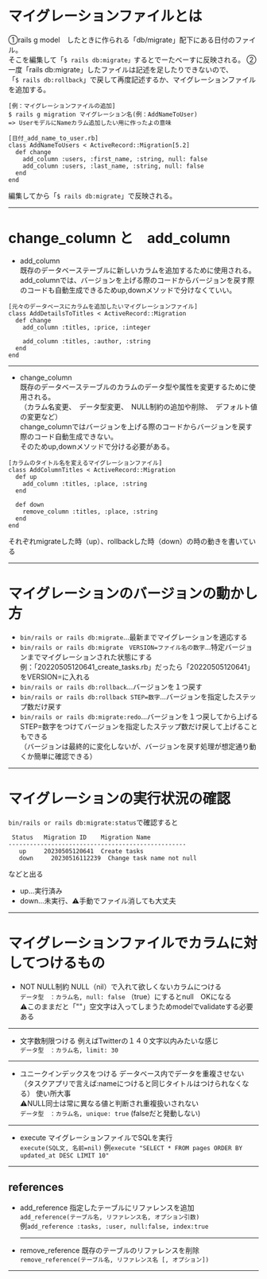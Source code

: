 # マイグレーションファイルとは
①rails g model　したときに作られる「db/migrate」配下にある日付のファイル。    
そこを編集して「`$ rails db:migrate」`するとでーたべーすに反映される。
②一度「rails db:migrate」したファイルは記述を足したりできないので、    
「`$ rails db:rollback`」で戻して再度記述するか、マイグレーションファイルを追加する。
~~~
[例：マイグレーションファイルの追加]
$ rails g migration マイグレーション名(例：AddNameToUser)
=> UserモデルにNameカラム追加したい用に作ったよの意味

[日付_add_name_to_user.rb]
class AddNameToUsers < ActiveRecord::Migration[5.2]
  def change
    add_column :users, :first_name, :string, null: false
    add_column :users, :last_name, :string, null: false
  end
end
~~~
編集してから「`$ rails db:migrate`」で反映される。
***

# change_column と　add_column
- add_column      
既存のデータベーステーブルに新しいカラムを追加するために使用される。    
add_columnでは、バージョンを上げる際のコードからバージョンを戻す際のコードも自動生成できるためup,downメソッドで分けなくていい。
~~~
[元々のデータベースにカラムを追加したいマイグレーションファイル]
class AddDetailsToTitles < ActiveRecord::Migration
  def change
    add_column :titles, :price, :integer

    add_column :titles, :author, :string
  end
end
~~~
***
- change_column   
既存のデータベーステーブルのカラムのデータ型や属性を変更するために使用される。   
（カラム名変更、　データ型変更、　NULL制約の追加や削除、　デフォルト値の変更など）   
change_columnではバージョンを上げる際のコードからバージョンを戻す際のコード自動生成できない。   
そのためup,downメソッドで分ける必要がある。
~~~
[カラムのタイトル名を変えるマイグレーションファイル]
class AddColumnTitles < ActiveRecord::Migration
  def up
    add_column :titles, :place, :string
  end

  def down
    remove_column :titles, :place, :string
  end
end
~~~
それぞれmigrateした時（up）、rollbackした時（down）の時の動きを書いている
***

# マイグレーションのバージョンの動かし方
- `bin/rails or rails db:migrate`...最新までマイグレーションを適応する
- `bin/rails or rails db:migrate　VERSION=ファイル名の数字`...特定バージョンまでマイグレーションされた状態にする    
例：「20220505120641_create_tasks.rb」だったら「20220505120641」をVERSION=に入れる
- `bin/rails or rails db:rollback`...バージョンを１つ戻す
- `bin/rails or rails db:rollback STEP=数字`...バージョンを指定したステップ数だけ戻す
- `bin/rails or rails db:migrate:redo`...バージョンを１つ戻してから上げる     
STEP=数字をつけてバージョンを指定したステップ数だけ戻して上げることもできる    
（バージョンは最終的に変化しないが、バージョンを戻す処理が想定通り動くか簡単に確認できる）
***

# マイグレーションの実行状況の確認
`bin/rails or rails db:migrate:status`で確認すると
~~~
 Status   Migration ID    Migration Name
--------------------------------------------------
   up     20230505120641  Create tasks
   down     20230516112239  Change task name not null

~~~
などと出る
- up...実行済み
- down...未実行、⚠️手動でファイル消しても大丈夫
***

# マイグレーションファイルでカラムに対してつけるもの
- NOT NULL制約
NULL（nil）で入れて欲しくないカラムにつける   
`データ型　：カラム名, null: false` （true）にするとnull　OKになる        
⚠️このままだと「""」空文字は入ってしまうためmodelでvalidateする必要ある
***

- 文字数制限つける
例えばTwitterの１４０文字以内みたいな感じ    
`データ型　：カラム名, limit: 30`
***

- ユニークインデックスをつける
データベース内でデータを重複させない （タスクアプリで言えば:nameにつけると同じタイトルはつけられなくなる）
使い所大事   
⚠️NULL同士は常に異なる値と判断され重複扱いされない    
`データ型　：カラム名, unique: true` (falseだと発動しない)
***

- execute
 マイグレーションファイルでSQLを実行    
 `execute(SQL文, 名前=nil)` 例`execute "SELECT * FROM pages ORDER BY updated_at DESC LIMIT 10"`
***
 
 ## references
- add_reference
  指定したテーブルにリファレンスを追加    
  `add_reference(テーブル名, リファレンス名, オプション引数)`    
  例`add_reference :tasks, :user, null:false, index:true`
  ***
- remove_reference
  既存のテーブルのリファレンスを削除   
  `remove_reference(テーブル名, リファレンス名 [, オプション])`
***
 
